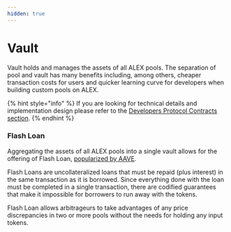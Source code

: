 ```yaml
---
hidden: true
---
```


# Vault

Vault holds and manages the assets of all ALEX pools. The separation of pool and vault has many benefits including, among others, cheaper transaction costs for users and quicker learning curve for developers when building custom pools on ALEX.

{% hint style="info" %}
If you are looking for technical details and implementation design please refer to the [Developers Protocol Contracts section](../developers/protocol-contracts/#vault-amm-vault-v2-01.clar).
{% endhint %}

### Flash Loan

Aggregating the assets of all ALEX pools into a single vault allows for the offering of Flash Loan, [popularized by AAVE](https://aave.com/flash-loans/).

Flash Loans are uncollateralized loans that must be repaid (plus interest) in the same transaction as it is borrowed. Since everything done with the loan must be completed in a single transaction, there are codified guarantees that make it impossible for borrowers to run away with the tokens.

Flash Loan allows arbitrageurs to take advantages of any price discrepancies in two or more pools without the needs for holding any input tokens.
